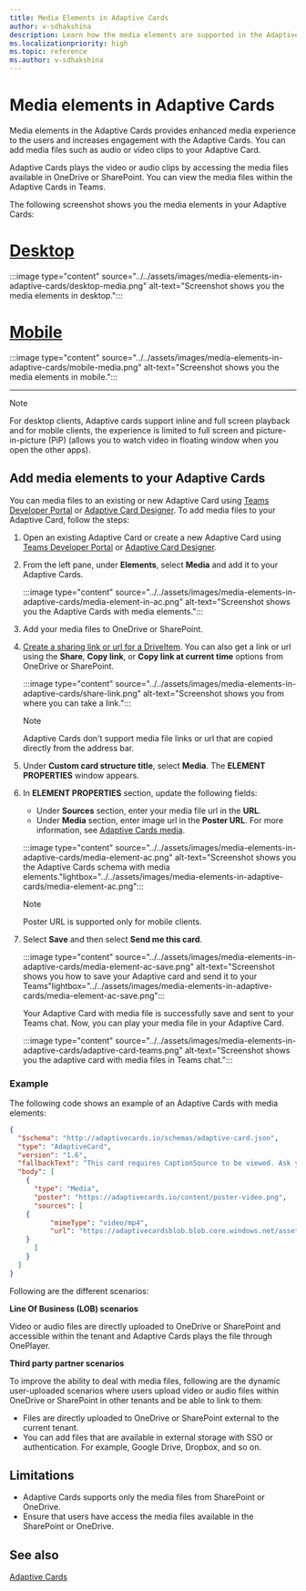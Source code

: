 ```yaml
---
title: Media Elements in Adaptive Cards
author: v-sdhakshina
description: Learn how the media elements are supported in the Adaptive Cards and support consumption directly within Teams Adaptive Cards.
ms.localizationpriority: high
ms.topic: reference
ms.author: v-sdhakshina
---
```


# Media elements in Adaptive Cards

Media elements in the Adaptive Cards provides enhanced media experience to the users and increases engagement with the Adaptive Cards. You can add media files such as audio or video clips to your Adaptive Card.

Adaptive Cards plays the video or audio clips by accessing the media files available in OneDrive or SharePoint. You can view the media files within the Adaptive Cards in Teams.

The following screenshot shows you the media elements in your Adaptive Cards:

# [Desktop](#tab/desktop)

:::image type="content" source="../../assets/images/media-elements-in-adaptive-cards/desktop-media.png" alt-text="Screenshot shows you the media elements in desktop.":::

# [Mobile](#tab/mobile)

:::image type="content" source="../../assets/images/media-elements-in-adaptive-cards/mobile-media.png" alt-text="Screenshot shows you the media elements in mobile.":::

---
> [!NOTE]
> For desktop clients, Adaptive cards support inline and full screen playback and for mobile clients, the experience is limited to full screen and picture-in-picture (PiP) (allows you to watch video in floating window when you open the other apps).

## Add media elements to your Adaptive Cards

You can media files to an existing or new Adaptive Card using [Teams Developer Portal](https://dev.teams.microsoft.com/cards) or [Adaptive Card Designer](https://adaptivecards.io/designer). To add media files to your Adaptive Card, follow the steps:

1. Open an existing Adaptive Card or create a new Adaptive Card using [Teams Developer Portal](https://dev.teams.microsoft.com/cards) or [Adaptive Card Designer](https://adaptivecards.io/designer).

1. From the left pane, under **Elements**, select **Media** and add it to your Adaptive Cards.

   :::image type="content" source="../../assets/images/media-elements-in-adaptive-cards/media-element-in-ac.png" alt-text="Screenshot shows you the Adaptive Cards with media elements.":::

1. Add your media files to OneDrive or SharePoint.

1. [Create a sharing link or url for a DriveItem](/graph/api/driveitem-createlink). You can also get a link or url using the **Share**, **Copy link**, or **Copy link at current time** options from OneDrive or SharePoint.

   :::image type="content" source="../../assets/images/media-elements-in-adaptive-cards/share-link.png" alt-text="Screenshot shows you from where you can take a link.":::

    >[!NOTE]
    > Adaptive Cards don't support media file links or url that are copied directly from the address bar.

1. Under **Custom card structure title**, select **Media**. The **ELEMENT PROPERTIES** window appears.

1. In **ELEMENT PROPERTIES** section, update the following fields:

   * Under **Sources** section, enter your media file url in the **URL**.
   * Under **Media** section, enter image url in the **Poster URL**. For more information, see [Adaptive Cards media](https://adaptivecards.io/explorer/Media.html).

   :::image type="content" source="../../assets/images/media-elements-in-adaptive-cards/media-element-ac.png" alt-text="Screenshot shows you the Adaptive Cards schema with media elements."lightbox="../../assets/images/media-elements-in-adaptive-cards/media-element-ac.png":::

    >[!NOTE]
    > Poster URL is supported only for mobile clients.

1. Select **Save** and then select **Send me this card**.

   :::image type="content" source="../../assets/images/media-elements-in-adaptive-cards/media-element-ac-save.png" alt-text="Screenshot shows you how to save your Adaptive card and send it to your Teams"lightbox="../../assets/images/media-elements-in-adaptive-cards/media-element-ac-save.png":::

   Your Adaptive Card with media file is successfully save and sent to your Teams chat. Now, you can play your media file in your Adaptive Card.

   :::image type="content" source="../../assets/images/media-elements-in-adaptive-cards/adaptive-card-teams.png" alt-text="Screenshot shows you the adaptive card with media files in Teams chat.":::

### Example

The following code shows an example of an Adaptive Cards with media elements:

```json
{
  "$schema": "http://adaptivecards.io/schemas/adaptive-card.json",
  "type": "AdaptiveCard",
  "version": "1.6",
  "fallbackText": "This card requires CaptionSource to be viewed. Ask your platform to update to Adaptive Cards v1.6 for this and more!",
  "body": [
    {
      "type": "Media",
      "poster": "https://adaptivecards.io/content/poster-video.png",
      "sources": [
    {
          "mimeType": "video/mp4",
          "url": "https://adaptivecardsblob.blob.core.windows.net/assets/AdaptiveCardsOverviewVideo.mp4"
    }
      ]
    }
  ]
}

```

Following are the different scenarios:

**Line Of Business (LOB) scenarios**

Video or audio files are directly uploaded to OneDrive or SharePoint and accessible within the tenant and Adaptive Cards plays the file through OnePlayer.

**Third party partner scenarios**

To improve the ability to deal with media files, following are the dynamic user-uploaded scenarios where users upload video or audio files within OneDrive or SharePoint in other tenants and be able to link to them:

* Files are directly uploaded to OneDrive or SharePoint external to the current tenant.
* You can add files that are available in external storage with SSO or authentication. For example, Google Drive, Dropbox, and so on.

## Limitations

* Adaptive Cards supports only the media files from SharePoint or OneDrive.
* Ensure that users have access the media files available in the SharePoint or OneDrive.

## See also

[Adaptive Cards](cards-reference.md#adaptive-card)

